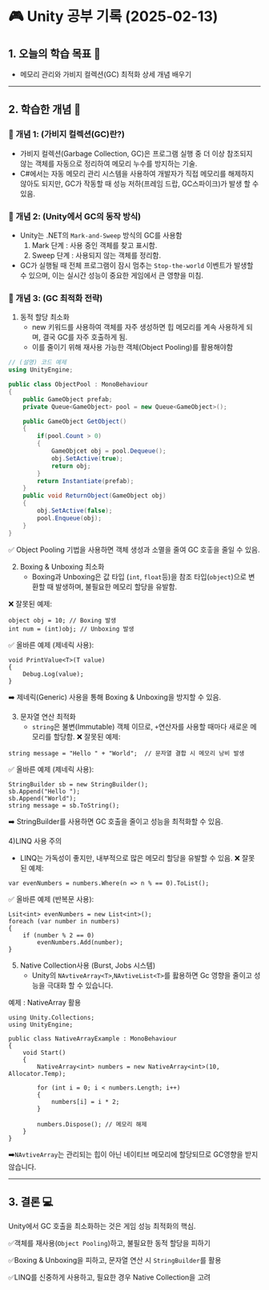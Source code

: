 # 🎮 Unity 공부 기록 (2025-02-13)

## 1. 오늘의 학습 목표 🎯
- 메모리 관리와 가비지 컬렉션(GC) 최적화 상세 개념 배우기
---

## 2. 학습한 개념 📝
### 🔹 개념 1: (가비지 컬렉션(GC)란?)
* 가비지 컬렉션(Garbage Collection, GC)은 프로그램 실행 중 더 이상 참조되지 않는 객체를 자동으로 정리하여 메모리 누수를 방지하는 기술.
* C#에서는 자동 메모리 관리 시스템을 사용하여 개발자가 직접 메모리를 해제하지 않아도 되지만, GC가 작동할 때 성능 저하(프레임 드랍, GC스파이크)가 발생 할 수 있음.

### 🔹 개념 2: (Unity에서 GC의 동작 방식)
* Unity는 .NET의 ```Mark-and-Sweep``` 방식의 GC를 사용함
  1. Mark 단계 : 사용 중인 객체를 찾고 표시함.
  2. Sweep 단계 : 사용되지 않는 객체를 정리함.
* GC가 실행될 때 전체 프로그램이 잠시 멈추는 ```Stop-the-world``` 이벤트가 발생할 수 있으며, 이는 실시간 성능이 중요한 게임에서 큰 영향을 미침.

### 🔹 개념 3: (GC 최적화 전략)
1) 동적 할당 최소화
   * new 키워드를 사용하여 객체를 자주 생성하면 힙 메모리를 계속 사용하게 되며, 결국 GC를 자주 호출하게 됨.
   * 이를 줄이기 위해 재사용 가능한 객체(Object Pooling)를 활용해야함
```csharp
// (설명) 코드 예제
using UnityEngine;

public class ObjectPool : MonoBehaviour
{
    public GameObject prefab;
    private Queue<GameObject> pool = new Queue<GameObject>();

    public GameObject GetObject()
    {
        if(pool.Count > 0)
        {
            GameObjcet obj = pool.Dequeue();
            obj.SetActive(true);
            return obj;
        }
        return Instantiate(prefab);
    }
    public void ReturnObject(GameObject obj)
    {
        obj.SetActive(false);
        pool.Enqueue(obj);
    }
}
```
✅ Object Pooling 기법을 사용하면 객체 생성과 소멸을 줄여 GC 호춯을 줄일 수 있음.

2) Boxing & Unboxing 최소화
   * Boxing과 Unboxing은 값 타입 (```int```, ```float```등)을 참조 타입(```object```)으로 변환할 때 발생하며, 불필요한 메모리 할당을 유발함.

❌ 잘못된 예제:
```
object obj = 10; // Boxing 발생
int num = (int)obj; // Unboxing 발생
```
✅ 올바른 예제 (제네릭 사용):
```
void PrintValue<T>(T value)
{
    Debug.Log(value);
}
```
➡️ 제네릭(Generic) 사용을 통해 Boxing & Unboxing을 방지할 수 있음.

3) 문자열 연산 최적화
   * ```string```은 불변(Immutable) 객체 이므로, ```+```연산자를 사용할 때마다 새로운 메모리를 할당함.
❌ 잘못된 예제:
```
string message = "Hello " + "World";  // 문자열 결합 시 메모리 낭비 발생
```
✅ 올바른 예제 (제네릭 사용):
```
StringBuilder sb = new StringBuilder();
sb.Append("Hello ");
sb.Append("World");
string message = sb.ToString();
```
➡️ StringBuilder를 사용하면 GC 호출을 줄이고 성능을 최적화할 수 있음.

4)LINQ 사용 주의
* LINQ는 가독성이 좋지만, 내부적으로 많은 메모리 할당을 유발할 수 있음.
❌ 잘못된 예제:
```
var evenNumbers = numbers.Where(n => n % == 0).ToList();
```
✅ 올바른 예제 (반복문 사용):
```
Lsit<int> evenNumbers = new List<int>();
foreach (var number in numbers)
{
    if (number % 2 == 0)
        evenNumbers.Add(number);
}
```
5) Native Collection사용 (Burst, Jobs 시스템)
   * Unity의 ```NAvtiveArray<T>```,```NAvtiveList<T>```를 홣용하면 Gc 영향을 줄이고 성능을 극대화 할 수 있습니다.
  
예제 : NativeArray 활용
```
using Unity.Collections;
using UnityEngine;

public class NativeArrayExample : MonoBehaviour
{
    void Start()
    {
        NativeArray<int> numbers = new NativeArray<int>(10, Allocator.Temp);
        
        for (int i = 0; i < numbers.Length; i++)
        {
            numbers[i] = i * 2;
        }

        numbers.Dispose(); // 메모리 해제
    }
}
```
➡️```NAvtiveArray```는 관리되는 힙이 아닌 네이티브 메모리에 할당되므로 GC영향을 받지 않습니다.

---

## 3. 결론 💻
Unity에서 GC 호출을 최소화하는 것은 게임 성능 최적화의 핵심.

✅객체를 재사용(```Object Pooling```)하고, 불필요한 동적 할당을 피하기

✅Boxing & Unboxing을 피하고, 문자열 연산 시 ```StringBuilder```를 활용

✅LINQ를 신중하게 사용하고, 필요한 경우 Native Collection을 고려

